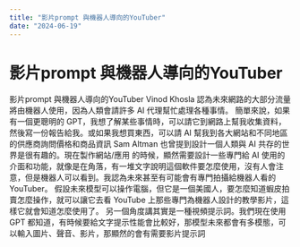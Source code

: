 ```yaml
---
title: "影片prompt 與機器人導向的YouTuber"
date: "2024-06-19"
---
```

# 影片prompt 與機器人導向的YouTuber

影片prompt 與機器人導向的YouTuber
Vinod Khosla 認為未來網路的大部分流量將由機器人使用，因為人類會請許多 AI 代理幫忙處理各種事情。
簡單來說，如果有一個更聰明的 GPT，我想了解某些事情時，可以請它到網路上幫我收集資料，然後寫一份報告給我。或如果我想買東西，可以請 AI 幫我到各大網站和不同地區的供應商詢問價格和商品資訊
Sam Altman 也曾提到設計一個人類與 AI 共存的世界是很有趣的。現在製作網站/應用 的時候，顯然需要設計一些專門給 AI 使用的介面和功能，就像是在角落，有一堆文字說明這個軟件要怎麼使用，沒有人會注意，但是機器人可以看到。我認為未來甚至有可能會有專門拍攝給機器人看的 YouTuber。
假設未來模型可以操作電腦，但它是一個美國人，要怎麼知道蝦皮拍賣怎麼操作，就可以讓它去看 YouTube 上那些專門為機器人設計的教學影片，這樣它就會知道怎麼使用了。
另一個角度講其實是一種視頻提示詞。我們現在使用 GPT 都知道，有時候要給文字提示性能會比較好，那模型未來都會有多模態，可以輸入圖片、聲音、影片，那顯然的會有需要影片提示詞

